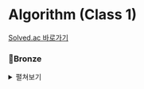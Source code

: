 # Algorithm (Class 1)
[Solved.ac 바로가기](https://solved.ac/class)
### 🥉Bronze
<details>
<summary> 펼쳐보기 </summary></br>

## 🥉Bronze I
- [X] BJ1546
- [X] BJ1157
## 🥉Bronze II
- [X] BJ1152
- [ ] BJ2231
- [X] BJ2562
- [X] BJ2577
- [X] BJ2675
- [X] BJ2908
- [X] BJ2920
- [X] BJ3052
- [X] BJ8958
- [X] BJ10809
- [X] BJ11720
## 🥉Bronze III
- [X] BJ1085
- [X] BJ2438
- [X] BJ2439
- [X] BJ2739
- [X] BJ2741
- [X] BJ2742
- [X] BJ2884
- [X] BJ4153
- [X] BJ10250
- [X] BJ10818
- [X] BJ10871
- [X] BJ10950
- [X] BJ10952
## 🥉Bronze IV
- [X] BJ1008
- [X] BJ1330
- [X] BJ2753
- [X] BJ9498
## 🥉Bronze V
- [X] BJ1000
- [X] BJ1001
- [X] BJ1271
- [X] BJ1550
- [X] BJ2475
- [X] BJ2557
- [X] BJ10171
- [X] BJ10172
- [X] BJ10869
- [X] BJ10951
- [X] BJ10998
- [X] BJ11654
  
</details>
